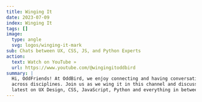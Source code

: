 ```yaml
---
title: Winging It
date: 2023-07-09
index: Winging It
tags: []
image:
  type: angle
  svg: logos/winging-it-mark
sub: Chats between UX, CSS, JS, and Python Experts
action:
  text: Watch on YouTube »
  url: https://www.youtube.com/@wingingitoddbird
summary: |
  Hi, OddFriends! At OddBird, we enjoy connecting and having conversations
  across disciplines. Join us as we wing it in this channel and discuss the
  latest on UX Design, CSS, JavaScript, Python and everything in between.
---
```

